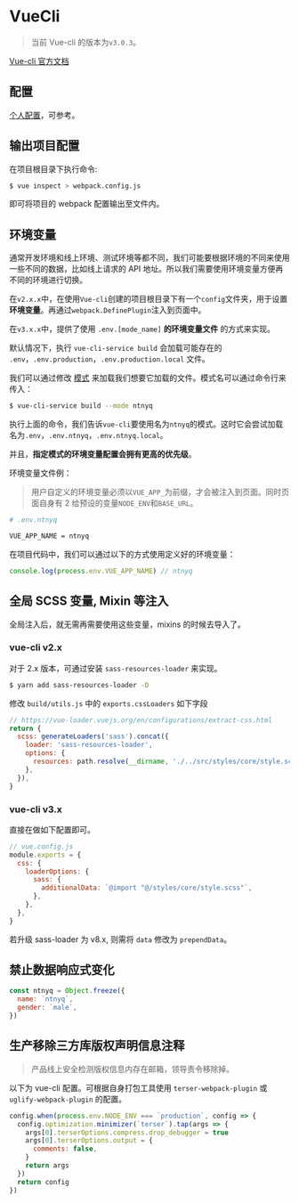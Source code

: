 # VueCli

> 当前 Vue-cli 的版本为`v3.0.3`。

[Vue-cli 官方文档](https://cli.vuejs.org/)

## 配置

[个人配置](https://github.com/ntnyq/vue-vant-template/blob/master/vue.config.js)，可参考。

## 输出项目配置

在项目根目录下执行命令:

```bash
$ vue inspect > webpack.config.js
```

即可将项目的 webpack 配置输出至文件内。

## 环境变量

通常开发环境和线上环境、测试环境等都不同，我们可能要根据环境的不同来使用一些不同的数据，比如线上请求的 API 地址。所以我们需要使用环境变量方便再不同的环境进行切换。

在`v2.x.x`中，在使用`Vue-cli`创建的项目根目录下有一个`config`文件夹，用于设置**环境变量**。再通过`webpack.DefinePlugin`注入到页面中。

在`v3.x.x`中，提供了使用 `.env.[mode_name]` **的环境变量文件** 的方式来实现。

默认情况下，执行 `vue-cli-service build` 会加载可能存在的 `.env`，`.env.production`，`.env.production.local` 文件。

我们可以通过修改 [模式](https://cli.vuejs.org/zh/guide/mode-and-env.html#%E6%A8%A1%E5%BC%8F) 来加载我们想要它加载的文件。模式名可以通过命令行来传入：

```bash
$ vue-cli-service build --mode ntnyq
```

执行上面的命令，我们告诉`vue-cli`要使用名为`ntnyq`的模式。这时它会尝试加载名为`.env`，`.env.ntnyq`，`.env.ntnyq.local`。

并且，**指定模式的环境变量配置会拥有更高的优先级**。

环境变量文件例：

> 用户自定义的环境变量必须以`VUE_APP_`为前缀，才会被注入到页面。同时页面自身有 2 给预设的变量`NODE_ENV`和`BASE_URL`。

```bash
# .env.ntnyq

VUE_APP_NAME = ntnyq
```

在项目代码中，我们可以通过以下的方式使用定义好的环境变量：

```js
console.log(process.env.VUE_APP_NAME) // ntnyq
```

## 全局 SCSS 变量, Mixin 等注入

全局注入后，就无需再需要使用这些变量，mixins 的时候去导入了。

### vue-cli v2.x

对于 2.x 版本，可通过安装 `sass-resources-loader` 来实现。

```bash
$ yarn add sass-resources-loader -D
```

修改 `build/utils.js` 中的 `exports.cssLoaders` 如下字段

```js
// https://vue-loader.vuejs.org/en/configurations/extract-css.html
return {
  scss: generateLoaders('sass').concat({
    loader: 'sass-resources-loader',
    options: {
      resources: path.resolve(__dirname, './../src/styles/core/style.scss'),
    },
  }),
}
```

### vue-cli v3.x

直接在做如下配置即可。

```js
// vue.config.js
module.exports = {
  css: {
    loaderOptions: {
      sass: {
        additionalData: `@import "@/styles/core/style.scss"`,
      },
    },
  },
}
```

若升级 sass-loader 为 v8.x, 则需将 `data` 修改为 `prependData`。

## 禁止数据响应式变化

```js
const ntnyq = Object.freeze({
  name: `ntnyq`,
  gender: `male`,
})
```

## 生产移除三方库版权声明信息注释

> 产品线上安全检测版权信息内存在邮箱，领导责令移除掉。

以下为 vue-cli 配置。可根据自身打包工具使用 `terser-webpack-plugin` 或 `uglify-webpack-plugin` 的配置。

```js
config.when(process.env.NODE_ENV === `production`, config => {
  config.optimization.minimizer(`terser`).tap(args => {
    args[0].terserOptions.compress.drop_debugger = true
    args[0].terserOptions.output = {
      comments: false,
    }
    return args
  })
  return config
})
```

